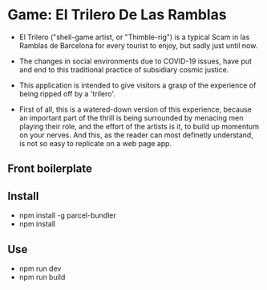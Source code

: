 
# Game: El Trilero De Las Ramblas

- El Trilero ("shell-game artist, or "Thimble-rig") is a typical Scam in las Ramblas de Barcelona for every tourist to enjoy, but sadly just until now.
- The changes in social environments due to COVID-19 issues, have put and end to this traditional practice of subsidiary cosmic justice.
- This application is intended to give visitors a grasp of the experience of being ripped off by a 'trilero'.

- First of all, this is a watered-down version of this experience, because an important part of the thrill is being surrounded by menacing men playing their role, and the effort of the artists is it, to build up momentum on your nerves. And this, as the reader can most definetly understand, is not so easy to replicate on a web page app.

## Front boilerplate
## Install

- npm install -g parcel-bundler
- npm install

## Use
 - npm run dev
 - npm run build

